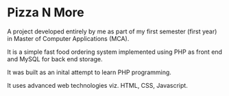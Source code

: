 # Pizza N More

A project developed entirely by me as part of my first semester (first year) in Master of Computer Applications (MCA).

It is a simple fast food ordering system implemented using PHP as front end and MySQL for back end storage.

It was built as an inital attempt to learn PHP programming.

It uses advanced web technologies viz. HTML, CSS, Javascript.
